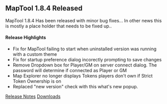 ## MapTool 1.8.4 Released
MapTool 1.8.4 Has been released with minor bug fixes... In other news this is mostly a place holder that needs to be fixed up..
#### Release Highlights
* Fix for MapTool failing to start when uninstalled version was running with a custom theme
* Fix for startup preference dialog incorectly prompting to save changes
* Remove Dropdown box for Player/GM on server connect dialog. The password will determine if connected as Player or GM
* Map Explorer no longer displays Tokens players don't own if Strict Token Ownership is on
* Replaced "new version" check with this what's new popup.


[Release Notes]()
[Downloads]()
